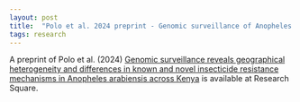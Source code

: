 ```yaml
---
layout: post
title:  "Polo et al. 2024 preprint - Genomic surveillance of Anopheles arabiensis across Kenya"
tags: research
---
```


A preprint of Polo et al. (2024) [Genomic surveillance reveals geographical heterogeneity and differences in known and novel insecticide resistance mechanisms in Anopheles arabiensis across Kenya](https://doi.org/10.21203/rs.3.rs-5328087/v1) is available at Research Square.
